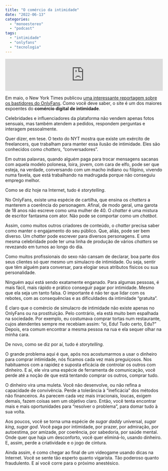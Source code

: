 ```yaml
---
title: "O comércio da intimidade"
date: "2022-06-13"
categories: 
  - "monoestereo"
  - "podcast"
tags: 
  - "intimidade"
  - "onlyfans"
  - "tecnologia"
---
```


<iframe src="https://anchor.fm/monoestereo/embed/episodes/O-comrcio-da-intimidade-e1jsvsc" height="102px" width="100%" frameborder="0" scrolling="no"></iframe>

Em maio, o New York Times publicou [uma interessante reportagem sobre os bastidores do OnlyFans](https://www.nytimes.com/2022/05/16/magazine/e-pimps-onlyfans.html). Como você deve saber, o site é um dos maiores expoentes do **comércio digital de intimidade**.

Celebridades e influenciadores da plataforma não vendem apenas fotos sensuais, mas também atendem a pedidos, respondem perguntas e interagem pessoalmente.

Quer dizer, em tese. O texto do NYT mostra que existe um exército de freelancers, que trabalham para manter essa ilusão de intimidade. Eles são conhecidos como _chatters_, “conversadores”.

Em outras palavras, quando alguém paga para trocar mensagens sacanas com aquela modelo polonesa, loira, jovem, com cara de elfo, pode ser que esteja, na verdade, conversando com um macho indiano ou filipino, vivendo numa favela, que está trabalhando na madrugada porque não conseguiu emprego melhor.

Como se diz hoje na Internet, tudo é _storytelling_.

No OnlyFans, existe uma espécie de cartilha, que ensina os _chatters_ a manterem a coerência do personagem. Afinal, de modo geral, uma garota de 18 anos não escreve como uma mulher de 40. O _chatter_ é uma mistura de escritor fantasma com ator. Não pode se comportar como um _chatbot_.

Assim, como muitos outros criadores de conteúdo, o _chatter_ precisa saber como manter o engajamento do seu público. Que, aliás, pode ser bem diverso. Um _chatter_ pode escrever para diversos personagens. E uma mesma celebridade pode ter uma linha de produção de vários _chatters_ se revezando em turnos ao longo do dia.

Como muitos profissionais do sexo não cansam de declarar, boa parte dos seus clientes só quer mesmo um simulacro de intimidade. Ou seja, sentir que têm alguém para conversar, para elogiar seus atributos físicos ou sua personalidade.

Ninguém aqui está sendo exatamente enganado. Para algumas pessoas, é mais fácil, mais rápido e prático conseguir pagar por intimidade. Mesmo que ela seja um tanto falsa. O importante é não ter que lidar com os rebotes, com as consequências e as dificuldades da intimidade “gratuita”.

É claro que o comércio de simulacro de intimidade não existe apenas no OnlyFans ou na prostituição. Pelo contrário, ela está muito bem espalhada na sociedade. Por exemplo, eu costumava comprar tortas num restaurante, cujos atendentes sempre me recebiam assim: “oi, Edu! Tudo certo, Edu?” Depois, era comum encontrar a mesma pessoa na rua e ela sequer olhar na minha cara.

De novo, como se diz por aí, tudo é _storytelling_.

O grande problema aqui é que, após nos acostumarmos a usar o dinheiro para comprar intimidade, nós ficamos cada vez mais preguiçosos. Nos habituamos com a rapidez e suposta eficácia de controlar os outros com dinheiro. E aí, ele vira uma espécie de ferramenta de comunicação, você perde até a noção de que está tentando comprar os outros, comprar tudo.

O dinheiro vira uma muleta. Você não desenvolve, ou não refina a capacidade de convivência. Perde a tolerância à “ineficácia” dos métodos não financeiros. As parecem cada vez mais irracionais, loucas, exigem demais, fazem coisas sem um objetivo claro. Então, você tenta encontrar mais e mais oportunidades para “resolver o problema”, para domar tudo à sua volta.

Aos poucos, você se torna uma espécie de _sugar daddy_ universal, _sugar king_, _sugar god_. Você paga por intimidade, por prazer, por admiração, por autoestima, por amizade, por coerência, por sabedoria, por saúde mental. Onde quer que haja um desconforto, você quer eliminá-lo, usando dinheiro. E, assim, perde a criatividade e o jogo de cintura.

Ainda assim, é como chegar ao final de um videogame usando dicas na Internet. Você se sente tão esperto quanto vigarista. Tão poderoso quanto fraudulento. E aí você corre para o próximo anestésico.
